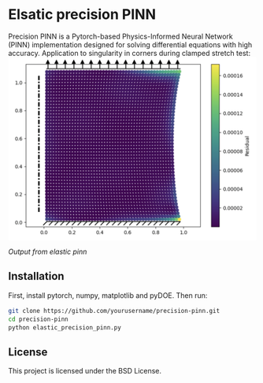 # Elsatic precision PINN

Precision PINN is a Pytorch-based Physics-Informed Neural Network (PINN) implementation designed for solving differential equations with high accuracy. Application to singularity in corners during clamped stretch test:
<img src="clampedStretch.png" alt="drawing" width="600" align="center"/>


*Output from elastic pinn*

## Installation

First, install pytorch, numpy, matplotlib and pyDOE. Then run:

```bash
git clone https://github.com/yourusername/precision-pinn.git
cd precision-pinn
python elastic_precision_pinn.py
```
## License

This project is licensed under the BSD License.

